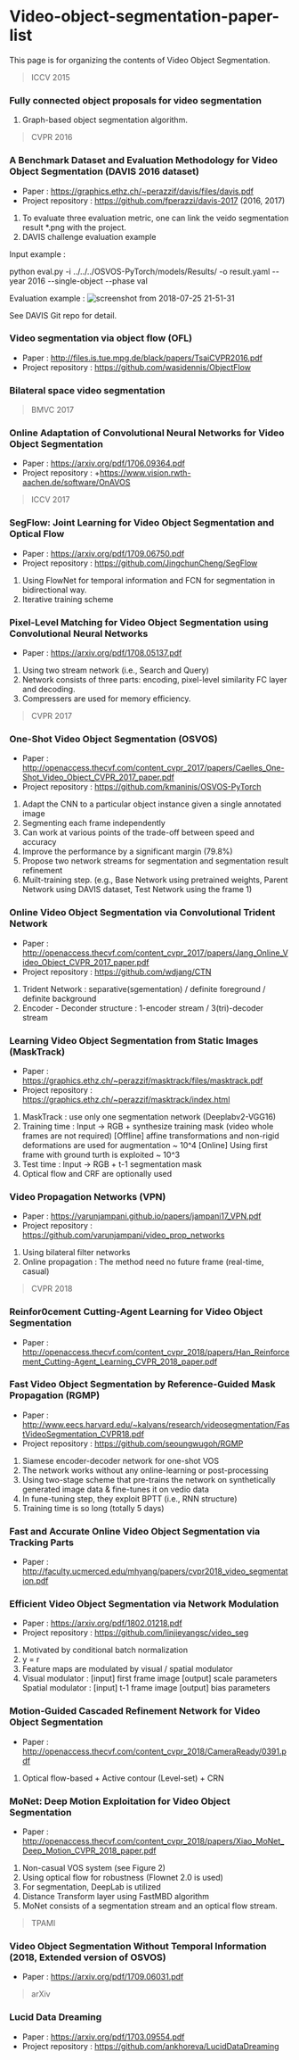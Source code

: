 # Video-object-segmentation-paper-list
This page is for organizing the contents of Video Object Segmentation.


>ICCV 2015
### Fully connected object proposals for video segmentation
  1) Graph-based object segmentation algorithm.

>CVPR 2016
### A Benchmark Dataset and Evaluation Methodology for Video Object Segmentation (DAVIS 2016 dataset)
  - Paper : https://graphics.ethz.ch/~perazzif/davis/files/davis.pdf
  - Project repository : https://github.com/fperazzi/davis-2017 (2016, 2017)
  1) To evaluate three evaluation metric, one can link the veido segmentation result *.png with the project.
  2) DAVIS challenge evaluation example 

Input example :

python eval.py -i ../../../OSVOS-PyTorch/models/Results/ -o result.yaml --year 2016 --single-object --phase val

Evaluation example :
![screenshot from 2018-07-25 21-51-31](https://user-images.githubusercontent.com/41351363/43202009-2c29ceb6-9055-11e8-912b-b53569804a36.png)

See DAVIS Git repo for detail.


### Video segmentation via object flow (OFL)
  - Paper : http://files.is.tue.mpg.de/black/papers/TsaiCVPR2016.pdf
  - Project repository : https://github.com/wasidennis/ObjectFlow

### Bilateral space video segmentation



>BMVC 2017

### Online Adaptation of Convolutional Neural Networks for Video Object Segmentation
  - Paper : https://arxiv.org/pdf/1706.09364.pdf
  - Project repository : +https://www.vision.rwth-aachen.de/software/OnAVOS


>ICCV 2017

### SegFlow: Joint Learning for Video Object Segmentation and Optical Flow
  - Paper : https://arxiv.org/pdf/1709.06750.pdf
  - Project repository : https://github.com/JingchunCheng/SegFlow
  
  1) Using FlowNet for temporal information and FCN for segmentation in bidirectional way.
  2) Iterative training scheme

  

### Pixel-Level Matching for Video Object Segmentation using Convolutional Neural Networks
  - Paper : https://arxiv.org/pdf/1708.05137.pdf
  
  1) Using two stream network (i.e., Search and Query)
  2) Network consists of three parts: encoding, pixel-level similarity FC layer and decoding.
  3) Compressers are used for memory efficiency. 
  
  
>CVPR 2017
### One-Shot Video Object Segmentation (OSVOS)

  - Paper : http://openaccess.thecvf.com/content_cvpr_2017/papers/Caelles_One-Shot_Video_Object_CVPR_2017_paper.pdf
  - Project repository : https://github.com/kmaninis/OSVOS-PyTorch
  
  1) Adapt the CNN to a particular object instance given a single annotated image
  2) Segmenting each frame independently
  3) Can work at various points of the trade-off between speed and accuracy
  4) Improve the performance by a significant margin (79.8%)
  5) Propose two network streams for segmentation and segmentation result refinement
  6) Muilt-training step. (e.g., Base Network using pretrained weights, Parent Network using DAVIS dataset, Test Network using the frame 1)
  
### Online Video Object Segmentation via Convolutional Trident Network
  - Paper : http://openaccess.thecvf.com/content_cvpr_2017/papers/Jang_Online_Video_Object_CVPR_2017_paper.pdf
  - Project repository : https://github.com/wdjang/CTN
  
  1) Trident Network : separative(sgementation) / definite foreground / definite background
  2) Encoder - Deconder structure : 1-encoder stream / 3(tri)-decoder stream
  
### Learning Video Object Segmentation from Static Images (MaskTrack)
  - Paper : https://graphics.ethz.ch/~perazzif/masktrack/files/masktrack.pdf  
  - Project repository : https://graphics.ethz.ch/~perazzif/masktrack/index.html
  
  1) MaskTrack : use only one segmentation network (Deeplabv2-VGG16)
  2) Training time : Input -> RGB + synthesize training mask (video whole frames are not required)
     [Offline] affine transformations and non-rigid deformations are used for augmentation ~ 10^4
     [Online] Using first frame with ground turth is exploited ~ 10^3
  3) Test time : Input -> RGB + t-1 segmentation mask
  4) Optical flow and CRF are optionally used
  
### Video Propagation Networks (VPN)
  - Paper : https://varunjampani.github.io/papers/jampani17_VPN.pdf
  - Project repository : https://github.com/varunjampani/video_prop_networks
  
  1) Using bilateral filter networks 
  2) Online propagation : The method need no future frame (real-time, casual)
 

>CVPR 2018
  ### Reinfor0cement Cutting-Agent Learning for Video Object Segmentation
  
  - Paper : http://openaccess.thecvf.com/content_cvpr_2018/papers/Han_Reinforcement_Cutting-Agent_Learning_CVPR_2018_paper.pdf
  
  ### Fast Video Object Segmentation by Reference-Guided Mask Propagation (RGMP)
  
  - Paper : http://www.eecs.harvard.edu/~kalyans/research/videosegmentation/FastVideoSegmentation_CVPR18.pdf
  - Project repository : https://github.com/seoungwugoh/RGMP
  
  1) Siamese encoder-decoder network for one-shot VOS
  2) The network works without any online-learning or post-processing
  3) Using two-stage scheme that pre-trains the network on synthetically generated image data & fine-tunes it on vedio data
  4) In fune-tuning step, they exploit BPTT (i.e., RNN structure) 
  5) Training time is so long (totally 5 days)
  
  
  
  ### Fast and Accurate Online Video Object Segmentation via Tracking Parts
  
  - Paper : http://faculty.ucmerced.edu/mhyang/papers/cvpr2018_video_segmentation.pdf

  ### Efficient Video Object Segmentation via Network Modulation
  
  - Paper : https://arxiv.org/pdf/1802.01218.pdf
  - Project repository : https://github.com/linjieyangsc/video_seg
  
  1) Motivated by conditional batch normalization
  2) y = r
  3) Feature maps are modulated by visual / spatial modulator
  4) Visual modulator : [input] first frame image [output] scale parameters
     Spatial modulator : [input] t-1 frame image [output] bias parameters

  ### Motion-Guided Cascaded Refinement Network for Video Object Segmentation
  
  - Paper : http://openaccess.thecvf.com/content_cvpr_2018/CameraReady/0391.pdf
  
  1) Optical flow-based  + Active contour (Level-set) + CRN
                                                                                                                                                                     
  
  ### MoNet: Deep Motion Exploitation for Video Object Segmentation
  
  - Paper : http://openaccess.thecvf.com/content_cvpr_2018/papers/Xiao_MoNet_Deep_Motion_CVPR_2018_paper.pdf
  
  1) Non-casual VOS system (see Figure 2)
  2) Using optical flow for robustness (Flownet 2.0 is used)
  3) For segmentation, DeepLab is utilized
  4) Distance Transform layer using FastMBD algorithm 
  5) MoNet consists of a segmentation stream and an optical flow stream.


>TPAMI

  ### Video Object Segmentation Without Temporal Information (2018, Extended version of OSVOS)
  - Paper : https://arxiv.org/pdf/1709.06031.pdf

>arXiv

  ### Lucid Data Dreaming
  - Paper : https://arxiv.org/pdf/1703.09554.pdf
  - Project repository : https://github.com/ankhoreva/LucidDataDreaming

